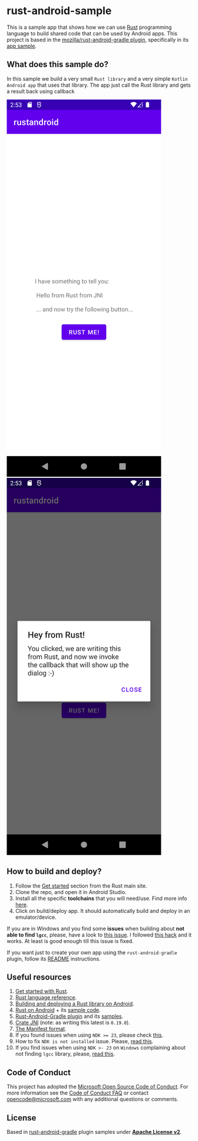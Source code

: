 # rust-android-sample

This is a sample app that shows how we can use [Rust](https://www.rust-lang.org/) programming language to build shared code that can be used by Android apps.
This project is based in the [mozilla/rust-android-gradle plugin](https://github.com/mozilla/rust-android-gradle), specifically in its [app sample](https://github.com/mozilla/rust-android-gradle/tree/master/samples).

## What does this sample do?
In this sample we build a very small `Rust library` and a very simple `Kotlin Android app` that uses that library.
The app just call the Rust library and gets a result back using callback

![Sample just after being lauched](android/art/sample_init.png)
![Sample showing a dialog](android/art/sample_dialog.png)

## How to build and deploy?

1. Follow the [Get started](https://www.rust-lang.org/learn/get-started) section from the Rust main site.
2. Clone the repo, and open it in Android Studio.
3. Install all the specific **toolchains** that you will need/use. Find more info [here](https://github.com/mozilla/rust-android-gradle).
4. Click on build/deploy app. It should automatically build and deploy in an emulator/device.

If you are in Windows and you find some **issues** when building about **not able to find `lgcc`**, please, have a look to [this issue](https://github.com/mozilla/rust-android-gradle/issues/89). I followed [this hack](https://github.com/mozilla/rust-android-gradle/issues/89#issuecomment-1079862019) and it works. At least is good enough till this issue is fixed.

If you want just to create your own app using the `rust-android-gradle` plugin, follow its [README](https://github.com/mozilla/rust-android-gradle/blob/master/README.md) instructions.


## Useful resources

1. [Get started with Rust](https://www.rust-lang.org/learn/get-started).
2. [Rust language reference](https://doc.rust-lang.org/reference/introduction.html).
3. [Building and deploying a Rust library on Android](https://mozilla.github.io/firefox-browser-architecture/experiments/2017-09-21-rust-on-android.html).
4. [Rust on Android](https://medium.com/visly/rust-on-android-19f34a2fb43) + its [sample code](https://github.com/vislyhq/rust-android-example/tree/master/android).
5. [Rust-Android-Gradle plugin](https://github.com/mozilla/rust-android-gradle) and its [samples](https://github.com/mozilla/rust-android-gradle/tree/master/samples).
6. [Crate JNI](https://docs.rs/jni/latest/jni/) (note: as writing this latest is `0.19.0`).
7. [The Manifest format](https://doc.rust-lang.org/cargo/reference/manifest.html).
8. If you found issues when using `NDK >= 23`, please check [this](https://github.com/rust-lang/rust/pull/85806).
9. How to fix `NDK is not installed` issue. Please, [read this](https://nkaushik.com/android/fix-ndk-not-installed-error/#:~:text=%20How%20to%20fix%20NDK%20is%20not%20installed,in%20build.gradle%3A.%20Once%20the%20NDK%20is...%20More%20).
10. If you find issues when using `NDK >- 23` on `Windows` complaining about not finding `lgcc` library, please, [read this](https://github.com/mozilla/rust-android-gradle/issues/89).

## Code of Conduct

This project has adopted the [Microsoft Open Source Code of Conduct](https://opensource.microsoft.com/codeofconduct/). For more information see the [Code of Conduct FAQ](https://opensource.microsoft.com/codeofconduct/faq/) or contact [opencode@microsoft.com](mailto:opencode@microsoft.com) with any additional questions or comments.

## License

Based in [rust-android-gradle](https://github.com/mozilla/rust-android-gradle) plugin samples under **[Apache License v2](https://github.com/mozilla/rust-android-gradle/blob/master/LICENSE)**.
